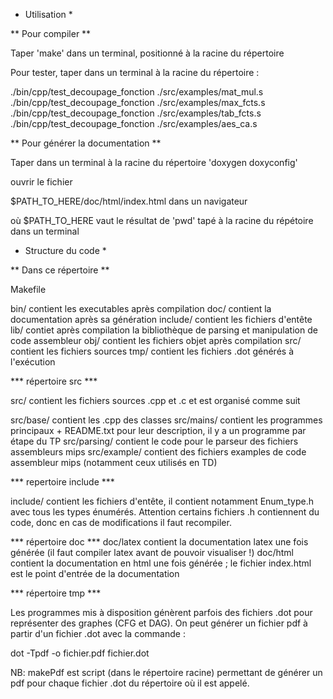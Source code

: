* Utilisation *

** Pour compiler ** 

Taper 'make' dans un terminal, positionné à la racine du répertoire 

Pour tester, taper dans un terminal à la racine du répertoire :

./bin/cpp/test_decoupage_fonction ./src/examples/mat_mul.s
./bin/cpp/test_decoupage_fonction ./src/examples/max_fcts.s
./bin/cpp/test_decoupage_fonction ./src/examples/tab_fcts.s
./bin/cpp/test_decoupage_fonction ./src/examples/aes_ca.s

** Pour générer la documentation **

Taper dans un terminal à la racine du répertoire 'doxygen doxyconfig'

ouvrir le fichier 

$PATH_TO_HERE/doc/html/index.html dans un navigateur

où $PATH_TO_HERE vaut le résultat de 'pwd' tapé à la racine du répétoire dans un terminal 

* Structure du code *


** Dans ce répertoire **

Makefile 

bin/ contient les executables après compilation
doc/ contient la documentation après sa génération
include/ contient les fichiers d'entête
lib/ contiet après compilation la bibliothèque de parsing et manipulation de code assembleur
obj/ contient les fichiers objet après compilation 
src/  contient les fichiers sources 
tmp/ contient les fichiers .dot générés à l'exécution



*** répertoire src *** 

src/  contient les fichiers sources  .cpp et .c et est organisé comme suit 

src/base/ contient les .cpp des classes
src/mains/ contient les programmes principaux + README.txt pour leur description, il y a un programme par étape du TP 
src/parsing/ contient le code pour le parseur des fichiers assembleurs mips
src/example/ contient des fichiers examples de code assembleur mips (notamment ceux utilisés en TD)


*** repertoire include *** 
 
include/ contient les fichiers d'entête, il contient notamment Enum_type.h avec tous les types énumérés. Attention certains fichiers .h contiennent du code, donc en cas de modifications il faut recompiler.

*** répertoire doc *** 
doc/latex contient la documentation latex une fois générée (il faut compiler latex avant de pouvoir visualiser !)
doc/html contient la documentation en html une fois générée ; le fichier index.html est le point d'entrée de la documentation

*** répertoire tmp ***

Les programmes mis à disposition génèrent parfois des fichiers .dot pour représenter des graphes (CFG et DAG).
On peut générer un fichier pdf à partir d'un fichier .dot avec la commande :

dot -Tpdf -o fichier.pdf fichier.dot

NB: makePdf est script (dans le répertoire racine) permettant de générer un pdf pour chaque fichier .dot du répertoire où il est appelé. 
